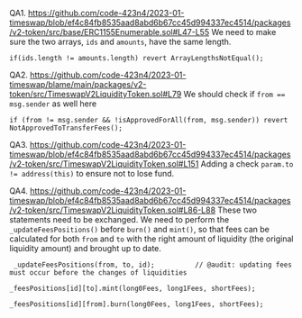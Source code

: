 QA1. https://github.com/code-423n4/2023-01-timeswap/blob/ef4c84fb8535aad8abd6b67cc45d994337ec4514/packages/v2-token/src/base/ERC1155Enumerable.sol#L47-L55
We need to make sure the two arrays, ``ids`` and ``amounts``, have the same length.
```
if(ids.length != amounts.length) revert ArrayLengthsNotEqual();

```

QA2. https://github.com/code-423n4/2023-01-timeswap/blame/main/packages/v2-token/src/TimeswapV2LiquidityToken.sol#L79
We should check if ``from == msg.sender`` as well here
```
if (from != msg.sender && !isApprovedForAll(from, msg.sender)) revert NotApprovedToTransferFees();
```

QA3. https://github.com/code-423n4/2023-01-timeswap/blob/ef4c84fb8535aad8abd6b67cc45d994337ec4514/packages/v2-token/src/TimeswapV2LiquidityToken.sol#L151
Adding a check ``param.to != address(this)`` to ensure not to lose fund.

QA4. https://github.com/code-423n4/2023-01-timeswap/blob/ef4c84fb8535aad8abd6b67cc45d994337ec4514/packages/v2-token/src/TimeswapV2LiquidityToken.sol#L86-L88
These two statements need to be exchanged. We need to perform the ``_updateFeesPositions()`` before ``burn()`` and ``mint()``, so that fees can be calculated for both ``from`` and ``to`` with the right amount of liquidity (the original liquidity amount) and brought up to date.
```
 _updateFeesPositions(from, to, id);          // @audit: updating fees must occur before the changes of liquidities

_feesPositions[id][to].mint(long0Fees, long1Fees, shortFees);

_feesPositions[id][from].burn(long0Fees, long1Fees, shortFees);

```